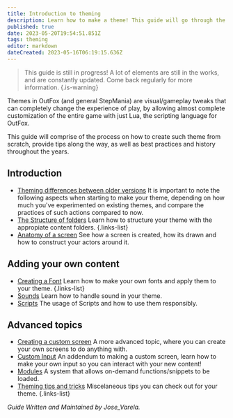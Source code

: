 ```yaml
---
title: Introduction to theming
description: Learn how to make a theme! This guide will go through the steps to make a basic theme from scratch, and teach you some tips along the way.
published: true
date: 2023-05-20T19:54:51.851Z
tags: theming
editor: markdown
dateCreated: 2023-05-16T06:19:15.636Z
---
```



> This guide is still in progress! A lot of elements are still in the works, and are constantly updated.
> Come back regularly for more information.
{.is-warning}

<!--, which are being written on the `theming` branch of this wiki.-->

Themes in OutFox (and general StepMania) are visual/gameplay tweaks that can completely change the experience of play, by allowing almost complete customization of the entire game with just Lua, the scripting language for OutFox.

This guide will comprise of the process on how to create such theme from scratch, provide tips along the way, as well as best practices and history throughout the years.

## Introduction

- [Theming differences between older versions](/en/dev/theming/Theming-0-Differences) It is important to note the following aspects when starting to make your theme, depending on how much you've experimented on existing themes, and compare the practices of such actions compared to now.
- [The Structure of folders](/en/dev/theming/Theming-1-Folders) Learn how to structure your theme with the appropiate content folders.
{.links-list}
- [Anatomy of a screen](/en/dev/theming/Theming-3-Anatomy-Screen) See how a screen is created, how its drawn and how to construct your actors around it.

## Adding your own content
- [Creating a Font](/en/dev/theming/Theming-4-Creating-Font) Learn how to make your own fonts and apply them to your theme.
{.links-list}
- [Sounds](/en/dev/theming/Theming-Sounds) Learn how to handle sound in your theme.
- [Scripts](/en/dev/theming/Theming-Scripts) The usage of Scripts and how to use them responsibly.

## Advanced topics

- [Creating a custom screen](/en/dev/theming/Theming-2-Screen-Creation) A more advanced topic, where you can create your own screens to do anything with.
- [Custom Input](/en/dev/theming/Theming-Custom-Input) An addendum to making a custom screen, learn how to make your own input so you can interact with your new content!
- [Modules](/en/dev/theming/Theming-Modules) A system that allows on-demand functions/snippets to be loaded.
- [Theming tips and tricks](/en/dev/theming/tips/_index) Miscelaneous tips you can check out for your theme.
{.links-list}

*Guide Written and Maintained by Jose_Varela.*